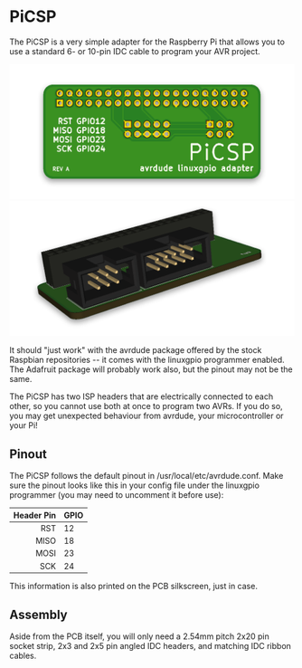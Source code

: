 # PiCSP
The PiCSP is a very simple adapter for the Raspberry Pi that allows you to use a standard 6- or 10-pin IDC cable to program your AVR project.

![PiCSP top view](https://raw.githubusercontent.com/fauxpark/picsp/gh-pages/picsp-top.png)
![PiCSP front view](https://raw.githubusercontent.com/fauxpark/picsp/gh-pages/picsp-front.png)

It should "just work" with the avrdude package offered by the stock Raspbian repositories -- it comes with the linuxgpio programmer enabled.
The Adafruit package will probably work also, but the pinout may not be the same.

The PiCSP has two ISP headers that are electrically connected to each other, so you cannot use both at once to program two AVRs.
If you do so, you may get unexpected behaviour from avrdude, your microcontroller or your Pi!

## Pinout
The PiCSP follows the default pinout in /usr/local/etc/avrdude.conf. Make sure the pinout looks like this in your config file under the linuxgpio programmer (you may need to uncomment it before use):

| Header Pin | GPIO |
| ----------:|:---- |
| RST        |   12 |
| MISO       |   18 |
| MOSI       |   23 |
| SCK        |   24 |

This information is also printed on the PCB silkscreen, just in case.

## Assembly
Aside from the PCB itself, you will only need a 2.54mm pitch 2x20 pin socket strip, 2x3 and 2x5 pin angled IDC headers, and matching IDC ribbon cables.
